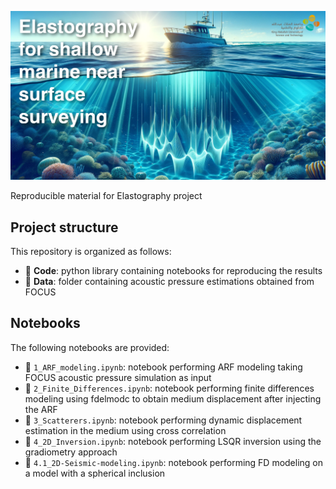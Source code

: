 ![LOGO](banner.png)

Reproducible material for Elastography project 


## Project structure
This repository is organized as follows:

* :open_file_folder: **Code**: python library containing notebooks for reproducing the results
* :open_file_folder: **Data**: folder containing acoustic pressure estimations obtained from FOCUS

## Notebooks
The following notebooks are provided:

- :orange_book: ``1_ARF_modeling.ipynb``: notebook performing ARF modeling taking FOCUS acoustic pressure simulation as input
- :orange_book: ``2_Finite_Differences.ipynb``: notebook performing finite differences modeling using fdelmodc to obtain medium displacement after injecting the ARF
- :orange_book: ``3_Scatterers.ipynb``: notebook performing dynamic displacement estimation in the medium using cross correlation
- :orange_book: ``4_2D_Inversion.ipynb``: notebook performing LSQR inversion using the gradiometry approach 
- :orange_book: ``4.1_2D-Seismic-modeling.ipynb``: notebook performing FD modeling on a model with a spherical inclusion 
